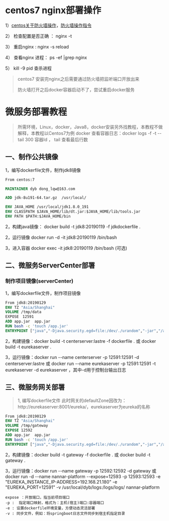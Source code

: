 # centos7 nginx部署操作

1）[centos关于防火墙操作](<https://www.cnblogs.com/kccdzz/p/8110143.html>)，[防火墙操作指令](<https://www.cnblogs.com/hubing/p/6058932.html>)

2） 检查配置是否正确 ：  nginx -t

3） 重启nginx  :   nginx -s reload

4） 查看nginx 进程： ps -ef |grep nginx

5） kill -9 pid 查杀进程	

> centos7 安装完nginx之后需要通过防火墙把监听端口开放出来
>
> 防火墙打开之后docker容器启动不了，尝试重启docker服务

# 微服务部署教程

>  所需环境，Linux，docker，Java8，docker安装另外找教程，本教程不做解释，本教程以Centos7为例
>  docker 查看容器日志：docker logs -f -t --tail 300 容器Id   ， tail 查看最后行数

## 一、制作公共镜像

1，编写dockerfile文件，制作jdk8镜像

```dockerfile
From centos:7

MAINTAINER dyb dong_lqw@163.com

ADD jdk-8u191-64.tar.gz  /usr/local/

ENV JAVA_HOME /usr/local/jdk1.8.0_191
ENV CLASSPATH $JAVA_HOME/lib/dt.jar:$JAVA_HOME/lib/tools.jar
ENV PATH $PATH:$JAVA_HOME/bin
```

2，构建java镜像： docker build -t jdk8:20190119  -f jdkdockerfile .

2，运行镜像 docker run -d -it jdk8:20190119 /bin/bash 

3，进入容器 docker exec -it jdk8:20190119 /bin/bash (可选)



##  二、微服务ServerCenter部署

### 制作项目镜像(serverCenter)

1，编写dockerfile文件，制作项目镜像

```dockerfile
From jdk8:20190129
ENV TZ "Asia/Shanghai"
VOLUME /tmp/data
EXPOSE　12591
ADD app.jar  app.jar
RUN bash -c 'touch /app.jar'
ENTRYPOINT ["java","-Djava.security.egd=file:/dev/./urandom","-jar","/app.jar"]
```

2，构建镜像：docker build -t centerserver:lastre -f dockerfile . 或 docker build -t eurekaserver  .

3，运行镜像：docker run --name centerserver -p 12591:12591 -d centerserver:lastre 或 docker run --name eurekaserver -p 12591:12591 -t eurekaserver  -d eurekaserver ，其中-d用于控制台输出日志



## 三、微服务网关部署



> 1, 编写dockerfile文件
>  此时网关的defaultZone因改为： http://eurekaserver:8001/eureka/，eurekaserver为eureka的名称

~~~ dockerfile
From jdk8:20190129
ENV TZ "Asia/Shanghai"
VOLUME /tmp/gateway
EXPOSE 12592 
ADD app.jar  app.jar
RUN bash -c 'touch /app.jar'
ENTRYPOINT ["java","-Djava.security.egd=file:/dev/./urandom","-jar","/app.jar"]
~~~

2，构建镜像：docker build -t gateway -f dockerfile . 或  docker build -t gateway  .

3，运行镜像：docker run --name gateway -p 12592:12592 -d gateway  或  docker run -d --name nannar-platform --expose=12593 -p 12593:12593 -e "EUREKA_INSTANCE_IP-ADDRESS=192.168.21.180" -e "EUREKA_PORT=12591" -v /usr/local/dyb/logs:/logs/logs/ nannar-platform
~~~ 指令说明
expose ：开放端口，指当前项目端口
-p :  指定端口映射，格式为：主机(宿主)端口:容器端口
-e : 设置dockerfile环境变量，方便动态灵活部署
-v : 同步文件，例如：将springboot日志文件同步到宿主机指定目录
~~~
